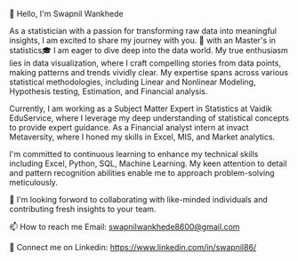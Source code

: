 👋 Hello, I'm Swapnil Wankhede

As a statistician with a passion for transforming raw data into meaningful insights, I am excited to share my journey with you. 🚀 with an Master's in statistics🎓 I am eager to dive deep into the data world. My true enthusiasm lies in data visualization, where I craft compelling stories from data points, making patterns and trends vividly clear. My expertise spans across various statistical methodologies, including Linear and Nonlinear Modeling, Hypothesis testing, Estimation, and Financial analysis. 

Currently, I am working as a Subject Matter Expert in Statistics at Vaidik EduService, where I leverage my deep understanding of statistical concepts to provide expert guidance. As a Financial analyst intern at invact Metaversity, where I honed my skills in Excel, MIS, and Market analytics. 

I'm committed to continuous learning to enhance my technical skills including Excel, Python, SQL, Machine Learning. My keen attention to detail and pattern recognition abilities enable me to approach problem-solving meticulously. 

👀 I'm looking forword to collaborating with like-minded individuals and contributing fresh insights to your team.

📫 How to reach me Email: swapnilwankhede8600@gmail.com

🙋 Connect me on Linkedin: https://www.linkedin.com/in/swapnil86/

